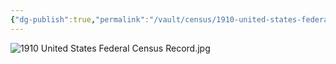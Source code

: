 ```yaml
---
{"dg-publish":true,"permalink":"/vault/census/1910-united-states-federal-census-record-1/","tags":["Laura-Skaggs","James-W-Skaggs"]}
---
```


![1910 United States Federal Census Record.jpg](/img/user/assets/1910_United_States_Federal_Census_Record.resources/1910%20United%20States%20Federal%20Census%20Record.jpg)
